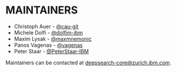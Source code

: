 # MAINTAINERS

- Christoph Auer - [@cau-git](https://github.com/cau-git)
- Michele Dolfi - [@dolfim-ibm](https://github.com/dolfim-ibm)
- Maxim Lysak - [@maxmnemonic](https://github.com/maxmnemonic)
- Panos Vagenas - [@vagenas](https://github.com/vagenas)
- Peter Staar - [@PeterStaar-IBM](https://github.com/PeterStaar-IBM)

Maintainers can be contacted at [deepsearch-core@zurich.ibm.com](mailto:deepsearch-core@zurich.ibm.com).